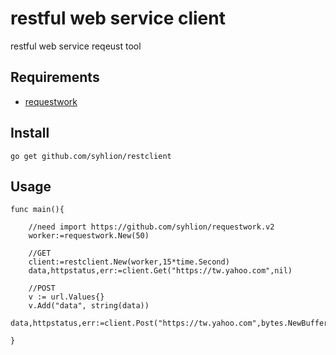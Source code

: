 # restful web service client

restful web service reqeust tool

## Requirements

* [requestwork](https://github.com/syhlion/requestwork.v2)


## Install

`go get github.com/syhlion/restclient`


## Usage

```
func main(){

    //need import https://github.com/syhlion/requestwork.v2
    worker:=requestwork.New(50)

    //GET
    client:=restclient.New(worker,15*time.Second)
    data,httpstatus,err:=client.Get("https://tw.yahoo.com",nil)

    //POST
    v := url.Values{}
    v.Add("data", string(data))
    data,httpstatus,err:=client.Post("https://tw.yahoo.com",bytes.NewBufferString(v.Encode()))

}
```
